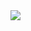 <a href="https://github.com/VillainsRule4000/Ultraviolet-Demo">
    <img src="https://deploy.cyclic.sh/button.svg" />
</a>
